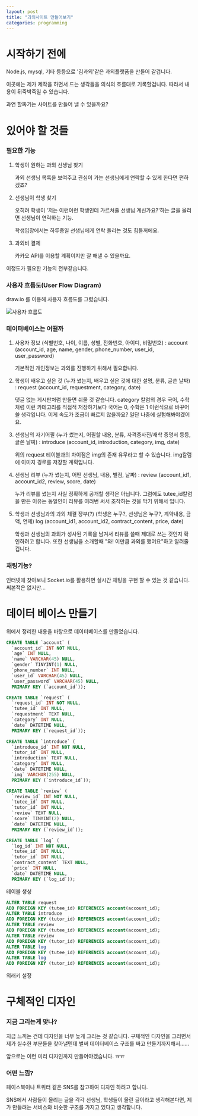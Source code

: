 ```yaml
---
layout: post
title: "과외사이트 만들어보기"
categories: programming
---
```


# 시작하기 전에

Node.js, mysql, 기타 등등으로 '김과외'같은 과외플랫폼을 만들어 갈겁니다.

이곳에는 제가 제작을 하면서 드는 생각들을 의식의 흐름대로 기록할겁니다. 따라서 내용이 뒤죽박죽일 수 있습니다.

과연 할짜기는 사이트를 만들어 낼 수 있을까요?

# 있어야 할 것들

### 필요한 기능

1. 학생이 원하는 과외 선생님 찾기

   과외 선생님 목록을 보여주고 관심이 가는 선생님에게 연락할 수 있게 한다면 편하겠죠?

2. 선생님이 학생 찾기

   오히려 학생이 '저는 이런이런 학생인데 가르쳐줄 선생님 계신가요?'하는 글을 올리면 선생님이 연락하는 기능.

   학생입장에서는 하루종일 선생님에게 연락 돌리는 것도 힘들꺼에요.

3. 과외비 결제

   카카오 API를 이용할 계획이지만 잘 해낼 수 있을까요.
   

이정도가 필요한 기능의 전부같습니다. 

### 사용자 흐름도(User Flow Diagram)

draw.io 를 이용해 사용자 흐름도를 그렸습니다.

![사용자 흐름도](https://github.com/HalJjaGi/haljjagi.github.io/blob/master/assets/img/tutor-platform/1.png)

### 데이터베이스는 어떨까

1. 사용자 정보 (식별번호, 나이, 이름, 성별, 전화번호, 아이디, 비밀번호) : account (account_id, age, name, gender, phone_number, user_id, user_password)

   기본적인 개인정보는 과외를 진행하기 위해서 필요합니다.

3. 학생이 배우고 싶은 것 (누가 썼는지, 배우고 싶은 것에 대한 설명, 분류, 글쓴 날짜) : request (account_id, requestment, category, date)

   댓글 없는 게시판처럼 만들면 쉬울 것 같습니다. category 칼럼의 경우 국어, 수학처럼 이런 카테고리를 직접적 저장하기보다 국어는 0, 수학은 1 이런식으로 바꾸어 쓸 생각입니다. 이게 속도가 조금더 빠르지 않을까요? 일단 나중에 실험해봐야겠어요.

4. 선생님의 자기어필 (누가 썼는지, 어필할 내용, 분류, 자격증사진/재학 증명서 등등, 글쓴 날짜) : introduce (account_id, introduction, category, img, date)

   위의 request 테이블과의 차이점은 img의 존재 유무라고 할 수 있습니다. img칼럼에 이미지 경로를 저장할 계획입니다.

5. 선생님 리뷰 (누가 썼는지, 어떤 선생님, 내용, 별점, 날짜) : review (account_id1, account_id2, review, score, date)

   누가 리뷰를 썼는지 사실 정확하게 공개할 생각은 아닙니다. 그럼에도 tutee_id칼럼을 만든 이유는 동일인이 리뷰를 여러번 써서 조작하는 것을 막기 위해서 입니다.

6. 학생과 선생님과의 과외 체결 장부(?) (학생은 누구?, 선생님은 누구?, 계약내용, 금액, 언제) log (account_id1, account_id2, contract_content, price, date)

   학생과 선생님의 과외가 성사된 기록을 남겨서 리뷰를 쓸때 제대로 쓰는 것인지 확인하려고 합니다. 또한 선생님을 소개할때 "와! 이만큼 과외를 했어요"하고 알려줄겁니다.

### 채팅기능?

인터넷에 찾아보니 Socket.io를 활용하면 실시간 채팅을 구현 할 수 있는 것 같습니다. 써본적은 없지만...

# 데이터 베이스 만들기

위에서 정리한 내용을 바탕으로 데이터베이스를 만들었습니다.

```sql
CREATE TABLE `account` (
  `account_id` INT NOT NULL,
  `age` INT NULL,
  `name` VARCHAR(45) NULL,
  `gender` TINYINT(1) NULL,
  `phone_number` INT NULL,
  `user_id` VARCHAR(45) NULL,
  `user_password` VARCHAR(45) NULL,
  PRIMARY KEY (`account_id`));
```

```sql
CREATE TABLE `request` (
  `request_id` INT NOT NULL,
  `tutee_id` INT NULL,
  `requestment` TEXT NULL,
  `category` INT NULL,
  `date` DATETIME NULL,
  PRIMARY KEY (`request_id`));
```

```sql
CREATE TABLE `introduce` (
  `introduce_id` INT NOT NULL,
  `tutor_id` INT NULL,
  `introduction` TEXT NULL,
  `category` INT NULL,
  `date` DATETIME NULL,
  `img` VARCHAR(255) NULL,
  PRIMARY KEY (`introduce_id`));
```

```sql
CREATE TABLE `review` (
  `review_id` INT NOT NULL,
  `tutee_id` INT NULL,
  `tutor_id` INT NULL,
  `review` TEXT NULL,
  `score` TINYINT(2) NULL,
  `date` DATETIME NULL,
  PRIMARY KEY (`review_id`));
```

```sql
CREATE TABLE `log` (
  `log_id` INT NOT NULL,
  `tutee_id` INT NULL,
  `tutor_id` INT NULL,
  `contract_content` TEXT NULL,
  `price` INT NULL,  
  `date` DATETIME NULL,
  PRIMARY KEY (`log_id`));
```
테이블 생성
```sql
ALTER TABLE request
ADD FOREIGN KEY (tutee_id) REFERENCES account(account_id);
ALTER TABLE introduce
ADD FOREIGN KEY (tutor_id) REFERENCES account(account_id);
ALTER TABLE review
ADD FOREIGN KEY (tutee_id) REFERENCES account(account_id);
ALTER TABLE review
ADD FOREIGN KEY (tutor_id) REFERENCES account(account_id);
ALTER TABLE log
ADD FOREIGN KEY (tutee_id) REFERENCES account(account_id);
ALTER TABLE log
ADD FOREIGN KEY (tutor_id) REFERENCES account(account_id);
```
외래키 설정

# 구체적인 디자인

### 지금 그리는게 맞나?

지금 느끼는 건데 디자인을 너무 늦게 그리는 것 같습니다. 구체적인 디자인을 그리면서 제가 실수한 부분들을 찾아낼텐데 벌써 데이터베이스 구조를 짜고 만들기까지해서......

앞으로는 이런 미리 디자인까지 만들어야겠습니다. ㅠㅠ

### 어떤 느낌?

페이스북이나 트위터 같은 SNS를 참고하여 디자인 하려고 합니다.

SNS에서 사람들이 올리는 글을 각각 선생님, 학생들이 올린 글이라고 생각해본다면, 제가 만들려는 서비스와 비슷한 구조를 가지고 있다고 생각합니다.